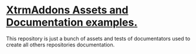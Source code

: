 # [XtrmAddons Assets and Documentation examples.](https://shim-sao.github.io/assets/)

This repository is just a bunch of assets and tests of documentators used to create all others repositories documentation.